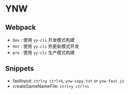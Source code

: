 # YNW

## Webpack

- `Dev` : 使用 `yy-cli` 开发模式构建
- `Hot` : 使用 `yy-cli` 热更新模式开发
- `pro` : 使用 `yy-cli` 生产模式构建

## Snippets

- fastInput: `ctrl+y ctrl+h`, `ynw-copy.txt` or `ynw-fast.js`
- createSameNameFile: `ctrl+y ctrl+s`
